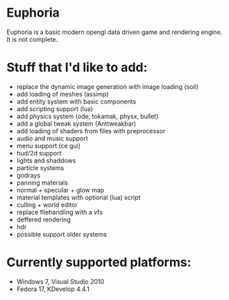 Euphoria
=======

Euphoria is a basic modern opengl data driven game and rendering engine. It is not complete.

Stuff that I'd like to add:
=======
* replace the dynamic image generation with image loading (soil)
* add loading of meshes (assimp)
* add entity system with basic components
* add scripting support (lua)
* add physics system (ode, tokamak, physx, bullet)
* add a global tweak system (Anttweakbar)
* add loading of shaders from files with preprocessor
* audio and music support
* menu support (ce gui)
* hud/2d support
* lights and shaddows
* particle systems
* godrays
* panning materials
* normal + specular + glow map
* material templates with optional (lua) script
* culling + world editor
* replace filehandling with a vfs
* deffered rendering
* hdr
* possible support older systems

Currently supported platforms:
=======

* Windows 7, Visual Studio 2010
* Fedora 17, KDevelop 4.4.1
